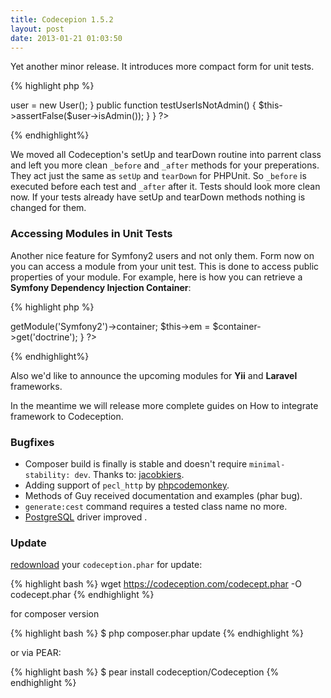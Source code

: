 ```yaml
---
title: Codecepion 1.5.2
layout: post
date: 2013-01-21 01:03:50
---
```


Yet another minor release. It introduces more compact form for unit tests.

{% highlight php %}
<?php
use Codeception\Util\Stub;

class UserRepositoryTest extends Codeception\TestCase\Test
{
    protected function _before()
    {
        $this->user = new User();
    }

    public function testUserIsNotAdmin()
    {
        $this->assertFalse($user->isAdmin());
    }

}
?>
{% endhighlight%}

We moved all Codeception's setUp and tearDown routine into parrent class and left you more clean `_before` and `_after` methods for your preperations.
They act just the same as `setUp` and `tearDown` for PHPUnit. So `_before` is executed before each test and `_after` after it.
Tests should look more clean now. If your tests already have setUp and tearDown methods nothing is changed for them.

### Accessing Modules in Unit Tests

Another nice feature for Symfony2 users and not only them. Form now on you can access a module from your unit test.
This is done to access public properties of your module. For example, here is how you can retrieve a **Symfony Dependency Injection Container**:

{% highlight php %}
<?php
protected function _before() 
{
	/**
	* @var $container Symfony\Component\DependencyInjection\Container
	*/
	$container = $this->getModule('Symfony2')->container;
	$this->em = $container->get('doctrine');
}
?>
{% endhighlight%}

Also we'd like to announce the upcoming modules for **Yii** and **Laravel** frameworks.

In the meantime we will release more complete guides on How to integrate framework to Codeception.

### Bugfixes

* Composer build is finally is stable and doesn't require `minimal-stability: dev`. Thanks to: [jacobkiers](https://github.com/jacobkiers).
* Adding support of `pecl_http` by [phpcodemonkey](https://github.com/phpcodemonkey).
* Methods of Guy received documentation and examples (phar bug).
* `generate:cest` command requires a tested class name no more.
* [PostgreSQL](https://github.com/Codeception/Codeception/issues/117) driver improved .

### Update

 [redownload](https://codeception.com/thanks.html) your `codeception.phar` for update:

{% highlight bash %}
wget https://codeception.com/codecept.phar -O codecept.phar
{% endhighlight %}

for composer version

{% highlight bash %}
$ php composer.phar update
{% endhighlight %}

or via PEAR:

{% highlight bash %}
$ pear install codeception/Codeception
{% endhighlight %}


